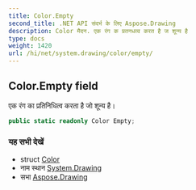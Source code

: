 ```yaml
---
title: Color.Empty
second_title: .NET API संदर्भ के लिए Aspose.Drawing
description: Color मैदन. एक रंग क प्रतनधत्व करत है ज शून्य है
type: docs
weight: 1420
url: /hi/net/system.drawing/color/empty/
---
```

## Color.Empty field

एक रंग का प्रतिनिधित्व करता है जो शून्य है।

```csharp
public static readonly Color Empty;
```

### यह सभी देखें

* struct [Color](../)
* नाम स्थान [System.Drawing](../../color/)
* सभा [Aspose.Drawing](../../../)


